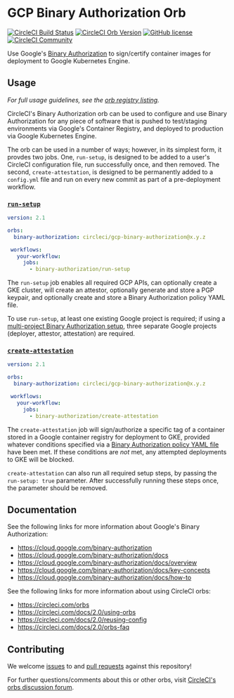 # GCP Binary Authorization Orb
[![CircleCI Build Status](https://circleci.com/gh/CircleCI-Public/gcp-binary-authorization-orb.svg?style=shield "CircleCI Build Status")](https://circleci.com/gh/CircleCI-Public/gcp-binary-authorization-orb) [![CircleCI Orb Version](https://img.shields.io/badge/endpoint.svg?url=https://badges.circleci.io/orb/circleci/gcp-binary-authorization)](https://circleci.com/orbs/registry/orb/circleci/gcp-binary-authorization) [![GitHub license](https://img.shields.io/badge/license-MIT-blue.svg)](https://raw.githubusercontent.com/CircleCI-Public/gcp-binary-authorization-orb/master/LICENSE) [![CircleCI Community](https://img.shields.io/badge/community-CircleCI%20Discuss-343434.svg)](https://discuss.circleci.com/c/ecosystem/orbs)

Use Google's [Binary Authorization](https://cloud.google.com/binary-authorization) to sign/certify container images for deployment to Google Kubernetes Engine.

## Usage

_For full usage guidelines, see the [orb registry listing](http://circleci.com/orbs/registry/orb/circleci/gcp-binary-authorization)._

CircleCI's Binary Authorization orb can be used to configure and use Binary Authorization for any piece of software that is pushed to test/staging environments via Google's Container Registry, and deployed to production via Google Kubernetes Engine.

The orb can be used in a number of ways; however, in its simplest form, it provdes two jobs. One, `run-setup`, is designed to be added to a user's CircleCI configuration file, run successfully once, and then removed. The second, `create-attestation`, is designed to be permanently added to a `config.yml` file and run on every new commit as part of a pre-deployment workflow.


### [`run-setup`](https://circleci.com/orbs/registry/orb/circleci/gcp-binary-authorization#jobs-run-setup)

```yaml
version: 2.1

orbs:
  binary-authorization: circleci/gcp-binary-authorization@x.y.z

 workflows:
   your-workflow:
     jobs:
       - binary-authorization/run-setup
```

The `run-setup` job enables all required GCP APIs, can optionally create a GKE cluster, will create an attestor, optionally generate and store a PGP keypair, and optionally create and store a Binary Authorization policy YAML file.

To use `run-setup`, at least one existing Google project is required; if using a [multi-project Binary Authorization setup](https://cloud.google.com/binary-authorization/docs/multi-project-setup-cli), three separate Google projects (deployer, attestor, attestation) are required.

### [`create-attestation`](https://circleci.com/orbs/registry/orb/circleci/gcp-binary-authorization#jobs-create-attestation)

```yaml
version: 2.1

orbs:
  binary-authorization: circleci/gcp-binary-authorization@x.y.z

 workflows:
   your-workflow:
     jobs:
       - binary-authorization/create-attestation
```

The `create-attestation` job will sign/authorize a specific tag of a container stored in a Google container registry for deployment to GKE, provided whatever conditions specified via a [Binary Authorization policy YAML file](https://cloud.google.com/binary-authorization/docs/policy-yaml-reference) have been met. If these conditions are _not_ met, any attempted deployments to GKE will be blocked.

`create-attestation` can also run all required setup steps, by passing the `run-setup: true` parameter. After successfully running these steps once, the parameter should be removed.

## Documentation

See the following links for more information about Google's Binary Authorization:

- https://cloud.google.com/binary-authorization
- https://cloud.google.com/binary-authorization/docs
- https://cloud.google.com/binary-authorization/docs/overview
- https://cloud.google.com/binary-authorization/docs/key-concepts
- https://cloud.google.com/binary-authorization/docs/how-to

See the following links for more information about using CircleCI orbs:

- https://circleci.com/orbs
- https://circleci.com/docs/2.0/using-orbs
- https://circleci.com/docs/2.0/reusing-config
- https://circleci.com/docs/2.0/orbs-faq

## Contributing

We welcome [issues](https://github.com/CircleCI-Public/gcp-binary-authorization-orb/issues) to and [pull requests](https://github.com/CircleCI-Public/gcp-binary-authorization-orb/pulls) against this repository!

For further questions/comments about this or other orbs, visit [CircleCI's orbs discussion forum](https://discuss.circleci.com/c/ecosystem/orbs).

